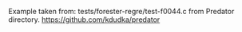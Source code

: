 Example taken from: tests/forester-regre/test-f0044.c from Predator 
directory. https://github.com/kdudka/predator
